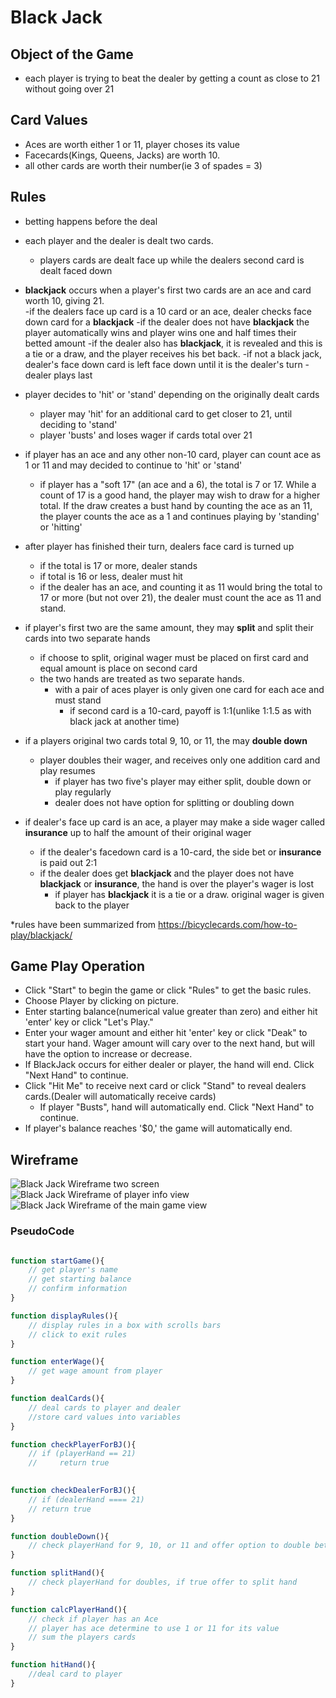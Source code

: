 # Black Jack

## Object of the Game
- each player is trying to beat the dealer by getting a count as close to 21 without going over 21

## Card Values 
- Aces are worth either 1 or 11, player choses its value
- Facecards(Kings, Queens, Jacks) are worth 10.
- all other cards are worth their number(ie 3 of spades = 3)

## Rules
- betting happens before the deal

- each player and the dealer is dealt two cards.  
    - players cards are dealt face up while the dealers second card is dealt faced down

- **blackjack** occurs when a player's first two cards are an ace and card worth 10, giving 21.  
    -if the dealers face up card is a 10 card or an ace, dealer checks face down card for a **blackjack**
    -if the dealer does not have **blackjack** the player automatically wins and player wins one and half times their betted amount
    -if the dealer also has **blackjack**, it is revealed and this is a tie or a draw, and the player receives his bet back.
    -if not a black jack, dealer's face down card is left face down until it is the dealer's turn
    -dealer plays last

- player decides to 'hit' or 'stand' depending on the originally dealt cards 
    - player may 'hit' for an additional card to get closer to 21, until deciding to 'stand'
    - player 'busts' and loses wager if cards total over 21

- if player has an ace and any other non-10 card, player can count ace as 1 or 11 and may decided to continue to 'hit' or 'stand'
    - if  player has a "soft 17" (an ace and a 6), the total is 7 or 17. While a count of 17 is a good hand, the player may wish to draw for a higher total. If the draw creates a bust hand by counting the ace as an 11, the player counts the ace as a 1 and continues playing by 'standing' or 'hitting' 

- after player has finished their turn, dealers face card is turned up
    - if the total is 17 or more, dealer stands
    - if total is 16 or less, dealer must hit
    - if the dealer has an ace, and counting it as 11 would bring the total to 17 or more (but not over 21), the dealer must count the ace as 11 and stand.

- if player's first two are the same amount, they may **split** and split their cards into two separate hands
    - if choose to split, original wager must be placed on first card and equal amount is place on second card
    - the two hands are treated as two separate hands. 
        - with a pair of aces player is only given one card for each ace and must stand
            - if second card is a 10-card, payoff is 1:1(unlike 1:1.5 as with black jack at another time)

- if a players original two cards total 9, 10, or 11, the may **double down**
    - player doubles their wager, and receives only one addition card and play resumes
        - if player has two five's player may either split, double down or play regularly
        - dealer does not have option for splitting or doubling down

- if dealer's face up card is an ace, a player may make a side wager called **insurance** up to half the amount of their original wager

    - if the dealer's facedown card is a 10-card, the side bet or **insurance** is paid out 2:1
    - if the dealer does get **blackjack** and the player does not have **blackjack** or **insurance**, the hand is over the player's wager is lost
        - if player has **blackjack** it is a tie or a draw.  original wager is given back to the player

*rules have been summarized from https://bicyclecards.com/how-to-play/blackjack/

## Game Play Operation
- Click "Start" to begin the game or click "Rules" to get the basic rules.
- Choose Player by clicking on picture.
- Enter starting balance(numerical value greater than zero) and either hit 'enter' key or click "Let's Play."
- Enter your wager amount and either hit 'enter' key or click "Deak" to start your hand.  Wager amount will cary over to the next hand, but will have the option to increase or decrease.
- If BlackJack occurs for either dealer or player, the hand will end.  Click "Next Hand" to continue.
- Click "Hit Me" to receive next card or click "Stand" to reveal dealers cards.(Dealer will automatically receive cards)
    - If player "Busts", hand will automatically end.  Click "Next Hand" to continue.
- If player's balance reaches '$0,' the game will automatically end.  


## Wireframe

![Black Jack Wireframe two screen](img/first-page.jpg)
![Black Jack Wireframe of player info view](img/player-info.jpg)
![Black Jack Wireframe of the main game view](img/main-game-screen.jpg)

### PseudoCode
```js

function startGame(){
    // get player's name
    // get starting balance
    // confirm information
}

function displayRules(){
    // display rules in a box with scrolls bars
    // click to exit rules
}

function enterWage(){
    // get wage amount from player
}

function dealCards(){
    // deal cards to player and dealer
    //store card values into variables
}

function checkPlayerForBJ(){
    // if (playerHand == 21)  
    //     return true   
    

function checkDealerForBJ(){
    // if (dealerHand ==== 21)
    // return true
}

function doubleDown(){
    // check playerHand for 9, 10, or 11 and offer option to double bet
}

function splitHand(){
    // check playerHand for doubles, if true offer to split hand
}

function calcPlayerHand(){
    // check if player has an Ace
    // player has ace determine to use 1 or 11 for its value
    // sum the players cards
}

function hitHand(){
    //deal card to player
}







```